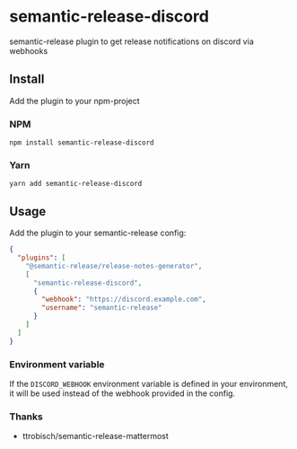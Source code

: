 # semantic-release-discord

semantic-release plugin to get release notifications on discord via webhooks

## Install

Add the plugin to your npm-project

### NPM

```shell
npm install semantic-release-discord
```

### Yarn

```shell
yarn add semantic-release-discord
```

## Usage

Add the plugin to your semantic-release config:

```json
{
  "plugins": [
    "@semantic-release/release-notes-generator",
    [
      "semantic-release-discord",
      {
        "webhook": "https://discord.example.com",
        "username": "semantic-release"
      }
    ]
  ]
}
```

### Environment variable

If the ```DISCORD_WEBHOOK``` environment variable is defined in your environment,
it will be used instead of the webhook provided in the config.

### Thanks

- ttrobisch/semantic-release-mattermost